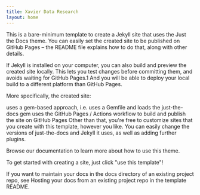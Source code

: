 ```yaml
---
title: Xavier Data Research
layout: home
---
```


    
This is a bare-minimum template to create a Jekyll site that uses the Just the Docs theme. You can easily set the created site to be published on GitHub Pages – the README file explains how to do that, along with other details.

If Jekyll is installed on your computer, you can also build and preview the created site locally. This lets you test changes before committing them, and avoids waiting for GitHub Pages.1 And you will be able to deploy your local build to a different platform than GitHub Pages.

More specifically, the created site:

uses a gem-based approach, i.e. uses a Gemfile and loads the just-the-docs gem
uses the GitHub Pages / Actions workflow to build and publish the site on GitHub Pages
Other than that, you're free to customize sites that you create with this template, however you like. You can easily change the versions of just-the-docs and Jekyll it uses, as well as adding further plugins.

Browse our documentation to learn more about how to use this theme.

To get started with creating a site, just click "use this template"!

If you want to maintain your docs in the docs directory of an existing project repo, see Hosting your docs from an existing project repo in the template README.



    

